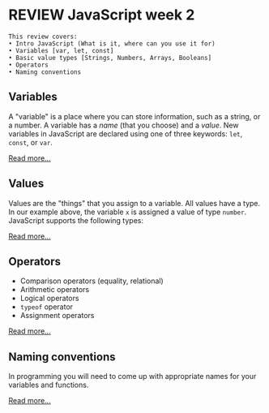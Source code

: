 # REVIEW JavaScript week 2

```
This review covers:
• Intro JavaScript (What is it, where can you use it for)
• Variables [var, let, const]
• Basic value types [Strings, Numbers, Arrays, Booleans]
• Operators
• Naming conventions
```

## Variables

A "variable" is a place where you can store information, such as a string, or a number. A variable has a _name_ (that you choose) and a _value_. New variables in JavaScript are declared using one of three keywords: `let`, `const`, or `var`.

[Read more...](../fundamentals/variables.md)

## Values

Values are the "things" that you assign to a variable. All values have a type. In our example above, the variable `x` is assigned a value of type `number`. JavaScript supports the following types:

[Read more...](../fundamentals/values.md)

## Operators

- Comparison operators (equality, relational)
- Arithmetic operators
- Logical operators
- `typeof` operator
- Assignment operators

[Read more...](../fundamentals/operators.md)

## Naming conventions

In programming you will need to come up with appropriate names for your variables and functions.

[Read more...](../fundamentals/naming_conventions.md)
